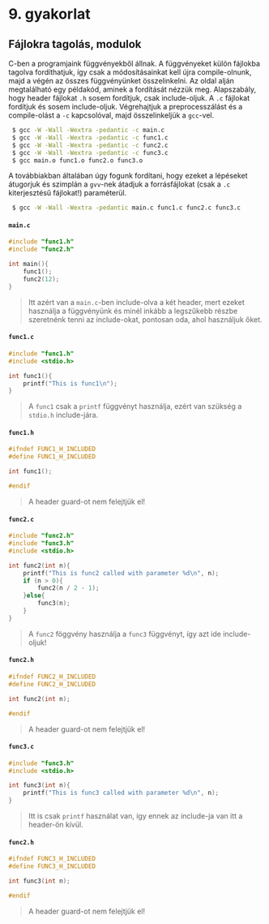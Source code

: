 # 9. gyakorlat

## Fájlokra tagolás, modulok

C-ben a programjaink függvényekből állnak. A függvényeket külön fájlokba tagolva fordíthatjuk, így csak a módosításainkat kell újra compile-olnunk, majd a végén az összes függvényünket összelinkelni.
Az oldal alján megtalálható egy példakód, aminek a fordítását nézzük meg.
Alapszabály, hogy header fájlokat `.h` sosem fordítjuk, csak include-oljuk. A `.c` fájlokat fordítjuk és sosem include-oljuk.
Végrehajtjuk a preprocesszálást és a compile-olást a `-c` kapcsolóval, majd összelinkeljük a `gcc`-vel.
```bash
 $ gcc -W -Wall -Wextra -pedantic -c main.c
 $ gcc -W -Wall -Wextra -pedantic -c func1.c
 $ gcc -W -Wall -Wextra -pedantic -c func2.c
 $ gcc -W -Wall -Wextra -pedantic -c func3.c
 $ gcc main.o func1.o func2.o func3.o
```
A továbbiakban általában úgy fogunk fordítani, hogy ezeket a lépéseket átugorjuk és szimplán a `gvv`-nek átadjuk a forrásfájlokat (csak a `.c` kiterjesztésű fájlokat!) paraméterül.
```bash
 $ gcc -W -Wall -Wextra -pedantic main.c func1.c func2.c func3.c
```

#### **`main.c`**
```C
#include "func1.h"
#include "func2.h"

int main(){
    func1();
    func2(12);
}
```
> Itt azért van a `main.c`-ben include-olva a két header, mert ezeket használja a függvényünk és minél inkább a legszűkebb részbe szeretnénk tenni az include-okat, pontosan oda, ahol használjuk őket.

#### **`func1.c`**
```C
#include "func1.h"
#include <stdio.h>

int func1(){
    printf("This is func1\n");
}
```
> A `func1` csak a `printf` függvényt használja, ezért van szükség a `stdio.h` include-jára.

#### **`func1.h`**
```C
#ifndef FUNC1_H_INCLUDED
#define FUNC1_H_INCLUDED

int func1();

#endif
```
> A header guard-ot nem felejtjük el!


#### **`func2.c`**
```C
#include "func2.h"
#include "func3.h"
#include <stdio.h>

int func2(int n){
    printf("This is func2 called with parameter %d\n", n);
    if (n > 0){
        func2(n / 2 - 1);
    }else{
        func3(n);
    }
}
```
> A `func2` föggvény használja a `func3` függvényt, így azt ide include-oljuk!

#### **`func2.h`**
```C
#ifndef FUNC2_H_INCLUDED
#define FUNC2_H_INCLUDED

int func2(int n);

#endif
```
> A header guard-ot nem felejtjük el!



#### **`func3.c`**
```C
#include "func3.h"
#include <stdio.h>

int func3(int n){
    printf("This is func3 called with parameter %d\n", n);
}
```
> Itt is csak `printf` használat van, így ennek az include-ja van itt a header-ön kívül.

#### **`func2.h`**
```C
#ifndef FUNC3_H_INCLUDED
#define FUNC3_H_INCLUDED

int func3(int n);

#endif
```
> A header guard-ot nem felejtjük el!
